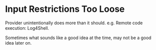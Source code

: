 # Input Restrictions Too Loose

Provider unintentionally does more than it should. e.g. Remote code execution: Log4Shell.

Sometimes what sounds like a good idea at the time, may not be a good idea later on.
